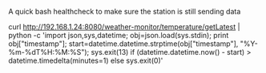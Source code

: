 A quick bash healthcheck to make sure the station is still sending data

curl http://192.168.1.24:8080/weather-monitor/temperature/getLatest | python -c 'import json,sys,datetime; obj=json.load(sys.stdin);  print obj["timestamp"];  start=datetime.datetime.strptime(obj["timestamp"], "%Y-%m-%dT%H:%M:%S"); sys.exit(13) if (datetime.datetime.now() - start) > datetime.timedelta(minutes=1) else sys.exit(0)'
